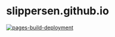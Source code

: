 # slippersen.github.io

[![pages-build-deployment](https://github.com/Slippersen/slippersen.github.io/actions/workflows/pages/pages-build-deployment/badge.svg?branch=master)](https://github.com/Slippersen/slippersen.github.io/actions/workflows/pages/pages-build-deployment)
